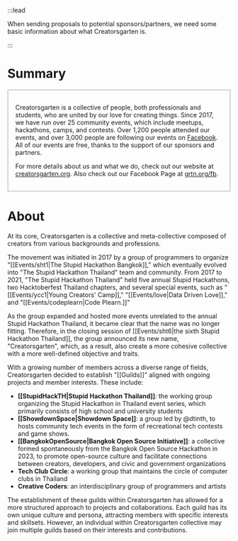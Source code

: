 :::lead

When sending proposals to potential sponsors/partners, we need some basic information about what Creatorsgarten is.

:::

# Summary

<div style="padding: 1rem; border: 2px solid #0003;">

Creatorsgarten is a collective of people, both professionals and students, who are united by our love for creating things. Since 2017, we have run over 25 community events, which include meetups, hackathons, camps, and contests. Over 1,200 people attended our events, and over 3,000 people are following our events on [Facebook](https://grtn.org/fb). All of our events are free, thanks to the support of our sponsors and partners.

For more details about us and what we do, check out our website at [creatorsgarten.org](https://creatorsgarten.org/). Also check out our Facebook Page at [grtn.org/fb](https://grtn.org/fb).

</div>

# About

At its core, Creatorsgarten is a collective and meta-collective composed of creators from various backgrounds and professions.

The movement was initiated in 2017 by a group of programmers to organize "[[Events/sht1|The Stupid Hackathon Bangkok]]," which eventually evolved into "The Stupid Hackathon Thailand" team and community. From 2017 to 2021, "The Stupid Hackathon Thailand" held five annual Stupid Hackathons, two Hacktoberfest Thailand chapters, and several special events, such as "[[Events/ycc1|Young Creators' Camp]]," "[[Events/love|Data Driven Love]]," and "[[Events/codeplearn|Code Plearn.]]"

As the group expanded and hosted more events unrelated to the annual Stupid Hackathon Thailand, it became clear that the name was no longer fitting. Therefore, in the closing session of [[Events/sht6|the sixth Stupid Hackathon Thailand]], the group announced its new name, "Creatorsgarten", which, as a result, also create a more cohesive collective with a more well-defined objective and traits.

With a growing number of members across a diverse range of fields, Creatorsgarten decided to establish "[[Guilds]]" aligned with ongoing projects and member interests. These include:

- **[[StupidHackTH|Stupid Hackathon Thailand]]**: the working group organizing the Stupid Hackathon in Thailand event series, which primarily consists of high school and university students
- **[[ShowdownSpace|Showdown Space]]**: a group led by @dtinth, to hosts community tech events in the form of recreational tech contests and game shows.
- **[[BangkokOpenSource|Bangkok Open Source Initiative]]**: a collective formed spontaneously from the Bangkok Open Source Hackathon in 2023, to promote open-source culture and facilitate connections between creators, developers, and civic and government organizations
- **Tech Club Circle**: a working group that maintains the circle of computer clubs in Thailand
- **Creative Coders**: an interdisciplinary group of programmers and artists 

The establishment of these guilds within Creatorsgarten has allowed for a more structured approach to projects and collaborations. Each guild has its own unique culture and persona, attracting members with specific interests and skillsets. However, an individual within Creatorsgarten collective may join multiple guilds based on their interests and contributions.
